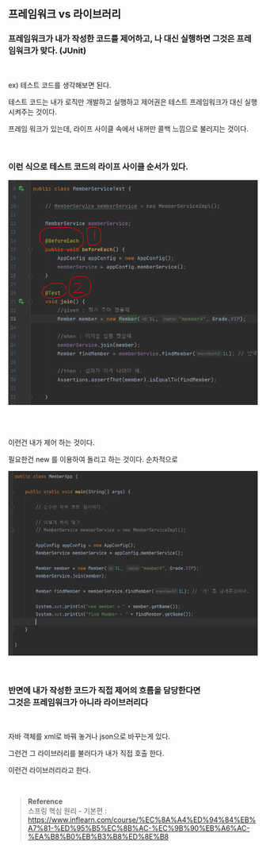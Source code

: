 ## 프레임워크 vs 라이브러리

### 프레임워크가 내가 작성한 코드를 제어하고, 나 대신 실행하면 그것은 프레임워크가 맞다. (JUnit)

<br/>

ex) 테스트 코드를 생각해보면 된다. 

테스트 코드는 내가 로직만 개발하고 실행하고 제어권은 테스트 프레임워크가 대신 실행 시켜주는 것이다. 

프레임 워크가 있는데, 라이프 사이클 속에서 내꺼만 콜백 느낌으로 불러지는 것이다.

<br/>

### 이런 식으로 테스트 코드의 라이프 사이클 순서가 있다.

![이미지](/programming/img/스프링4.PNG)

<br/>

<br/>

이런건 내가 제어 하는 것이다.

필요한건 new 를 이용하여 돌리고 하는 것이다. 순차적으로

![이미지](/programming/img/스프링5.PNG)

<br/>


### 반면에 내가 작성한 코드가 직접 제어의 흐름을 담당한다면 <br/>그것은 프레임워크가 아니라 라이브러리다
<br/>

자바 객체를 xml로 바꿔 놓거나 json으로 바꾸는게 있다. 

그런건 그 라이브러리를 불러다가 내가 직접 호출 한다. 

이런건 라이브러리라고 한다.


<br/>


>**Reference** <br/>스프링 핵심 원리 - 기본편 : https://www.inflearn.com/course/%EC%8A%A4%ED%94%84%EB%A7%81-%ED%95%B5%EC%8B%AC-%EC%9B%90%EB%A6%AC-%EA%B8%B0%EB%B3%B8%ED%8E%B8
